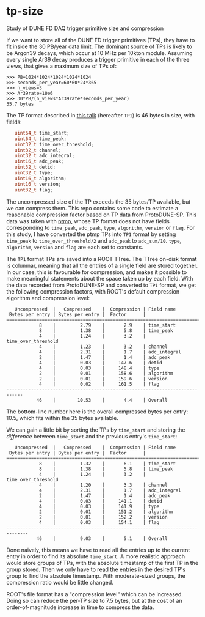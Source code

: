# tp-size

Study of DUNE FD DAQ trigger primitive size and compression

If we want to store all of the DUNE FD trigger primitives (TPs), they have to fit inside the 30 PB/year data limit. The dominant source of TPs is likely to be Argon39 decays, which occur at 10 MHz per 10kton module. Assuming every single Ar39 decay produces a trigger primitive in each of the three views, that gives a maximum size of TPs of:

```
>>> PB=1024*1024*1024*1024*1024
>>> seconds_per_year=60*60*24*365
>>> n_views=3
>>> Ar39rate=10e6
>>> 30*PB/(n_views*Ar39rate*seconds_per_year)
35.7 bytes
```

The TP format described in [this talk](https://indico.fnal.gov/event/47053/contributions/207915/attachments/139684/175399/DS_data_products.pdf) (hereafter `TP1`) is 46 bytes in size, with fields:

```cpp
   uint64_t time_start;
   uint64_t time_peak;
   uint32_t time_over_threshold;
   uint32_t channel;
   uint32_t adc_integral;
   uint16_t adc_peak;
   uint32_t detid;
   uint32_t type;
   uint16_t algorithm;
   uint16_t version;
   uint32_t flag;
```

The uncompressed size of the TP exceeds the 35 bytes/TP available, but we can compress them. This repo contains some code to estimate a reasonable compression factor based on TP data from ProtoDUNE-SP. This data was taken with [ptmp](https://github.com/brettviren/ptmp), whose TP format does not have fields corresponding to `time_peak`, `adc_peak`, `type`, `algorithm`, `version` or `flag`. For this study, I have converted the ptmp TPs into `TP1` format by setting `time_peak` to `time_over_threshold/2` and `adc_peak` to `adc_sum/10`. `type`, `algorithm`, `version` and `flag` are each set to constants.

The `TP1` format TPs are saved into a ROOT TTree. The TTree on-disk format is columnar, meaning that all the entries of a single field are stored together. In our case, this is favourable for compression, and makes it possible to make meaningful statements about the space taken up by each field. With the data recorded from ProtoDUNE-SP and converted to `TP1` format, we get the following compression factors, with ROOT's default compression algorithm and compression level:

```
   Uncompressed  |   Compressed    |  Compression | Field name
 Bytes per entry | Bytes per entry |  Factor      |
============================================================================
            8    |         2.79    |       2.9    | time_start
            8    |         1.38    |       5.8    | time_peak
            4    |         1.24    |       3.2    | time_over_threshold
            4    |         1.23    |       3.2    | channel
            4    |         2.31    |       1.7    | adc_integral
            2    |         1.47    |       1.4    | adc_peak
            4    |         0.03    |     147.6    | detid
            4    |         0.03    |     148.4    | type
            2    |         0.01    |     158.6    | algorithm
            2    |         0.01    |     159.6    | version
            4    |         0.02    |     161.5    | flag
----------------------------------------------------------------------------
           46    |        10.53    |       4.4    | Overall
```

The bottom-line number here is the overall compressed bytes per entry: 10.5, which fits within the 35 bytes available.

We can gain a little bit by sorting the TPs by `time_start` and storing the _difference_ between `time_start` and the previous entry's `time_start`:

```
   Uncompressed  |   Compressed    |  Compression | Field name
 Bytes per entry | Bytes per entry |  Factor      |
==============================================================================
            8    |         1.32    |       6.1    | time_start
            8    |         1.38    |       5.8    | time_peak
            4    |         1.24    |       3.2    | time_over_threshold
            4    |         1.20    |       3.3    | channel
            4    |         2.31    |       1.7    | adc_integral
            2    |         1.47    |       1.4    | adc_peak
            4    |         0.03    |     141.1    | detid
            4    |         0.03    |     141.9    | type
            2    |         0.01    |     151.2    | algorithm
            2    |         0.01    |     152.2    | version
            4    |         0.03    |     154.1    | flag
------------------------------------------------------------------------------
           46    |         9.03    |       5.1    | Overall
```

Done naively, this means we have to read all the entries up to the current entry in order to find its absolute `time_start`. A more realistic approach would store groups of TPs, with the absolute timestamp of the first TP in the group stored. Then we only have to read the entries in the desired TP's group to find the absolute timestamp. With moderate-sized groups, the compression ratio would be little changed.

ROOT's file format has a "compression level" which can be increased. Doing so can reduce the per-TP size to 7.5 bytes, but at the cost of an order-of-magnitude increase in time to compress the data.
